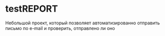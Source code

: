 # testREPORT
Небольшой проект, который позволяет автоматизированно отправить письмо по e-mail и проверить, отправлено ли оно
